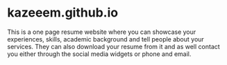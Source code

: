 # kazeeem.github.io
This is a one page resume website where you can showcase your experiences, skills, academic background and tell people about your services.
They can also download your resume from it and as well contact you either through the social media widgets or phone and email.
